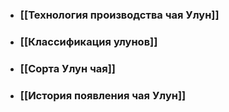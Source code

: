 - ### [[Технология производства чая Улун]]
- ### [[Классификация улунов]]
- ### [[Сорта Улун чая]]
- ### [[История появления чая Улун]]